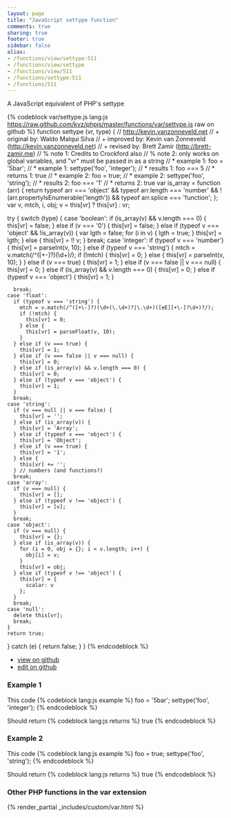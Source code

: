 ```yaml
---
layout: page
title: "JavaScript settype function"
comments: true
sharing: true
footer: true
sidebar: false
alias:
- /functions/view/settype:511
- /functions/view/settype
- /functions/view/511
- /functions/settype:511
- /functions/511
---
```

<!-- Generated by Rakefile:build -->
A JavaScript equivalent of PHP's settype

{% codeblock var/settype.js lang:js https://raw.github.com/kvz/phpjs/master/functions/var/settype.js raw on github %}
function settype (vr, type) {
  // http://kevin.vanzonneveld.net
  // +   original by: Waldo Malqui Silva
  // +   improved by: Kevin van Zonneveld (http://kevin.vanzonneveld.net)
  // +    revised by: Brett Zamir (http://brett-zamir.me)
  // %        note 1: Credits to Crockford also
  // %        note 2: only works on global variables, and "vr" must be passed in as a string
  // *     example 1: foo = '5bar';
  // *     example 1: settype('foo', 'integer');
  // *     results 1: foo === 5
  // *     returns 1: true
  // *     example 2: foo = true;
  // *     example 2: settype('foo', 'string');
  // *     results 2: foo === '1'
  // *     returns 2: true
  var is_array = function (arr) {
    return typeof arr === 'object' && typeof arr.length === 'number' && !(arr.propertyIsEnumerable('length')) && typeof arr.splice === 'function';
  };
  var v, mtch, i, obj;
  v = this[vr] ? this[vr] : vr;

  try {
    switch (type) {
    case 'boolean':
      if (is_array(v) && v.length === 0) {
        this[vr] = false;
      } else if (v === '0') {
        this[vr] = false;
      } else if (typeof v === 'object' && !is_array(v)) {
        var lgth = false;
        for (i in v) {
          lgth = true;
        }
        this[vr] = lgth;
      } else {
        this[vr] = !! v;
      }
      break;
    case 'integer':
      if (typeof v === 'number') {
        this[vr] = parseInt(v, 10);
      } else if (typeof v === 'string') {
        mtch = v.match(/^([+\-]?)(\d+)/);
        if (!mtch) {
          this[vr] = 0;
        } else {
          this[vr] = parseInt(v, 10);
        }
      } else if (v === true) {
        this[vr] = 1;
      } else if (v === false || v === null) {
        this[vr] = 0;
      } else if (is_array(v) && v.length === 0) {
        this[vr] = 0;
      } else if (typeof v === 'object') {
        this[vr] = 1;
      }

      break;
    case 'float':
      if (typeof v === 'string') {
        mtch = v.match(/^([+\-]?)(\d+(\.\d+)?|\.\d+)([eE][+\-]?\d+)?/);
        if (!mtch) {
          this[vr] = 0;
        } else {
          this[vr] = parseFloat(v, 10);
        }
      } else if (v === true) {
        this[vr] = 1;
      } else if (v === false || v === null) {
        this[vr] = 0;
      } else if (is_array(v) && v.length === 0) {
        this[vr] = 0;
      } else if (typeof v === 'object') {
        this[vr] = 1;
      }
      break;
    case 'string':
      if (v === null || v === false) {
        this[vr] = '';
      } else if (is_array(v)) {
        this[vr] = 'Array';
      } else if (typeof v === 'object') {
        this[vr] = 'Object';
      } else if (v === true) {
        this[vr] = '1';
      } else {
        this[vr] += '';
      } // numbers (and functions?)
      break;
    case 'array':
      if (v === null) {
        this[vr] = [];
      } else if (typeof v !== 'object') {
        this[vr] = [v];
      }
      break;
    case 'object':
      if (v === null) {
        this[vr] = {};
      } else if (is_array(v)) {
        for (i = 0, obj = {}; i < v.length; i++) {
          obj[i] = v;
        }
        this[vr] = obj;
      } else if (typeof v !== 'object') {
        this[vr] = {
          scalar: v
        };
      }
      break;
    case 'null':
      delete this[vr];
      break;
    }
    return true;
  } catch (e) {
    return false;
  }
}
{% endcodeblock %}

 - [view on github](https://github.com/kvz/phpjs/blob/master/functions/var/settype.js)
 - [edit on github](https://github.com/kvz/phpjs/edit/master/functions/var/settype.js)

### Example 1
This code
{% codeblock lang:js example %}
foo = '5bar';
settype('foo', 'integer');
{% endcodeblock %}

Should return
{% codeblock lang:js returns %}
true
{% endcodeblock %}

### Example 2
This code
{% codeblock lang:js example %}
foo = true;
settype('foo', 'string');
{% endcodeblock %}

Should return
{% codeblock lang:js returns %}
true
{% endcodeblock %}


### Other PHP functions in the var extension
{% render_partial _includes/custom/var.html %}
